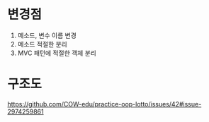 # 변경점 
1. 메소드, 변수 이름 변경
2. 메소드 적절한 분리
3. MVC 패턴에 적절한 객체 분리

# 구조도
https://github.com/COW-edu/practice-oop-lotto/issues/42#issue-2974259861